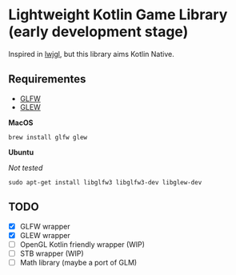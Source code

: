 # Lightweight Kotlin Game Library (early development stage)

Inspired in [lwjgl](https://www.lwjgl.org), but this library aims Kotlin Native.

## Requirementes

- [GLFW](http://www.glfw.org)
- [GLEW](http://glew.sourceforge.net)

**MacOS**

```
brew install glfw glew
```

**Ubuntu**

*Not tested*

```
sudo apt-get install libglfw3 libglfw3-dev libglew-dev
```

## TODO

- [x] GLFW wrapper
- [x] GLEW wrapper
- [ ] OpenGL Kotlin friendly wrapper (WIP)
- [ ] STB wrapper (WIP)
- [ ] Math library (maybe a port of GLM)